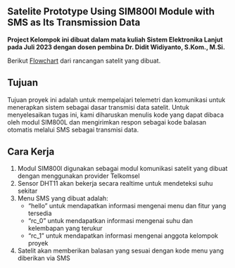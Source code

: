 ## Satelite Prototype Using SIM800l Module with SMS as Its Transmission Data
**Project Kelompok ini dibuat dalam mata kuliah Sistem Elektronika Lanjut pada Juli 2023 dengan dosen pembina Dr. Didit Widiyanto, S.Kom., M.Si.**

Berikut [Flowchart](https://drive.google.com/file/d/1lietRSVo0aO9ZDYIbinA7ShmGXW_QwrP/view?usp=sharing) dari rancangan satelit yang dibuat.

## Tujuan
 Tujuan proyek ini adalah untuk mempelajari telemetri dan komunikasi untuk menerapkan sistem sebagai dasar transmisi data satelit. Untuk menyelesaikan tugas ini, kami diharuskan menulis kode yang dapat dibaca oleh modul SIM800L dan mengirimkan respon sebagai kode balasan otomatis melalui SMS sebagai transmisi data.
## Cara Kerja
 1. Modul SIM800l digunakan sebagai modul komunikasi satelit yang dibuat dengan menggunakan provider Telkomsel
 2. Sensor DHT11 akan bekerja secara realtime untuk mendeteksi suhu sekitar
 3. Menu SMS yang dibuat adalah:
      - “hello” untuk mendapatkan informasi mengenai menu dan fitur yang tersedia
      - “rc_0” untuk mendapatkan informasi mengenai suhu dan kelembapan yang terukur
      - “rc_1” untuk mendapatkan informasi mengenai anggota kelompok proyek
 4. Satelit akan memberikan balasan yang sesuai dengan kode menu yang diberikan via SMS 
